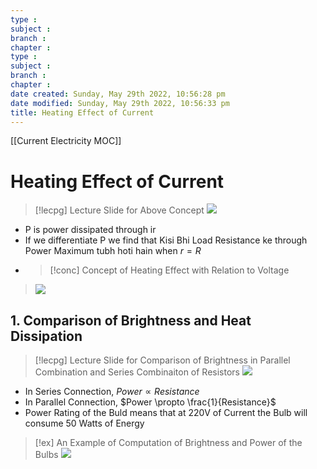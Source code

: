```yaml
---
type : 
subject : 
branch :
chapter :
type : 
subject : 
branch :
chapter :
date created: Sunday, May 29th 2022, 10:56:28 pm
date modified: Sunday, May 29th 2022, 10:56:33 pm
title: Heating Effect of Current
---
```


[[Current Electricity MOC]]

# Heating Effect of Current
>[!lecpg] Lecture Slide for Above Concept
>![](https://i.imgur.com/IeIBsUs.png)

+ P is power dissipated through ir
+ If we differentiate P we find that Kisi Bhi Load Resistance ke through Power Maximum tubh hoti hain when $r = R$
+ >[!conc] Concept of Heating Effect with Relation to Voltage
>![](https://i.imgur.com/HDAlrA9.png)





## 1. Comparison of Brightness and Heat Dissipation
>[!lecpg] Lecture Slide for Comparison of Brightness in Parallel Combination and Series Combinaiton of Resistors
>![](https://i.imgur.com/TLyAUoB.png)
+ In Series Connection, $Power \propto Resistance$
+ In Parallel Connection, $Power \propto \frac{1}{Resistance}$
+ Power Rating of the Buld means that at 220V of Current the Bulb will consume 50 Watts of Energy

>[!ex] An Example of Computation of Brightness and Power of the Bulbs
>![](https://i.imgur.com/eV90Sgr.png)
